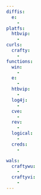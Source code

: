 ```yaml
---
diffis:
  e:
    -
platfs:
  htbvip:
    -
curls:
  crafty:
    -
functions:
  win:
    -
  e:
    -
  htbvip:
    -
  log4j:
    -
  cve:
    -
  rev:
    -
  logical:
    -
  creds:
    -

wals:
  craftywu:
    -
  craftyvi:
    -
---
```

